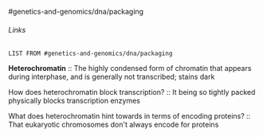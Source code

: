 #genetics-and-genomics/dna/packaging
###### Links
```dataview
LIST FROM #genetics-and-genomics/dna/packaging
```

**Heterochromatin** :: The highly condensed form of chromatin that appears during interphase, and is generally not transcribed; stains dark

How does heterochromatin block transcription? :: It being so tightly packed physically blocks transcription enzymes

What does heterochromatin hint towards in terms of encoding proteins? :: That eukaryotic chromosomes don't always encode for proteins